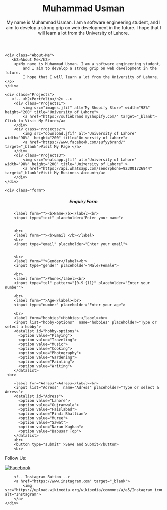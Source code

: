 <!DOCTYPE html>
<html lang="en">
<head>
    <meta charset="UTF-8">
    <meta name="viewport" content="width=device-width, initial-scale=1.0">
    <title>Portfolio</title>
    <link rel="stylesheet" href="style.css">
</head>
<body>
    <header >
        <h1> Muhammad Usman</h1>
        <p>My name is Muhammad Usman. I am a software engineering student, 
            and I aim to develop a strong grip on web development in the future. 
            I hope that I will learn a lot from the University of Lahore.</p>
    </header>

    <div class="About-Me">
       <h2>About Me</h2>
        <p>My name is Muhammad Usman. I am a software engineering student, 
            and I aim to develop a strong grip on web development in the future. 
            I hope that I will learn a lot from the University of Lahore.</p>
    </div>

    <div class="Projects">
       <!-- <h2>Portfolio</h2> -->
        <div class="Projects1">
            <img src="images.jfif" alt="My Shopify Store" width="98%" height="200" title="University of Lahore">
            <a href="https://sufiebrand.myshopify.com/" target="_blank"> Click to Visit My Store</a>
        </div>
        <div class="Projects2">
            <img src="download.jfif" alt="University of Lahore" width="98%"  height="200" title="University of Lahore">
            <a href="https://www.facebook.com/sufyybrand/" target="_blank">Visit My Page </a>
        </div>
        <div class="Projects3">
            <img src="whatsapp.jfif" alt="University of Lahore" width="98%" height="200" title="University of Lahore" >
            <a href="https://api.whatsapp.com/send?phone=923001726944" target="_blank">Visit My Business Account</a>
        </div>
    </div>

    <div class="form"> 
  <form action="">
    <h5 style="text-align: center;">Enquiry Form</h5>
  
        <label form=""><b>Name</b></label><br>
        <input type="text" placeholder="Enter your name">
        
        
        <br>
        <label form=""><b>Email </b></label>
        <br>
        <input type="email" placeholder="Enter your email">
       
        
        <br>
        <label form="">Gender</label><br>
        <input type="gender" placeholder="Male/Female">
        
        <br>
        <label form="">Phone</label><br>
        <input type="tel" pattern="[0-9]{11}" placeholder="Enter your number">
        
        <br>
        <label form="">Age</label><br>
        <input type="number" placeholder="Enter your age">
        
        <br>     
        <label form="hobbies">Hobbies:</label><br>
        <input list="hobby-options"  name="hobbies" placeholder="Type or select a hobby">    
        <datalist id="hobby-options">
          <option value="Playing">
          <option value="Traveling">
          <option value="Music">
          <option value="Cooking">
          <option value="Photography">
          <option value="Gardening">
          <option value="Painting">
          <option value="Writing">
        </datalist>   
     <br>
       
        <label for="Adress">Adress</label><br>
        <input list="Adress"  name="Adress" placeholder="Type or select a Adress">    
        <datalist id="Adress">
          <option value="Lahore">
          <option value="Gujranwala">
          <option value="Faislabad">
          <option value="Pindi Bhattian">
          <option value="Muree">
          <option value="Sawat">
          <option value="Naran Kaghan">
          <option value="Babusar Top">
        </datalist>   
        <br>
        <button type="submit" >Save and Submit</button>
        <br>      
  </form>
</div>
<footer>
    <p>Follow Us:</p>
    <div class="social-buttons">
        <!-- Facebook Button -->
        <a href="https://www.facebook.com" target="_blank">
            <img src="https://upload.wikimedia.org/wikipedia/commons/5/51/Facebook_f_logo_%282019%29.svg" alt="Facebook">
        </a>

       

        <!-- Instagram Button -->
        <a href="https://www.instagram.com" target="_blank">
            <img src="https://upload.wikimedia.org/wikipedia/commons/a/a5/Instagram_icon.png" alt="Instagram">
        </a>
    </div>
</footer>



</body>
</html>
